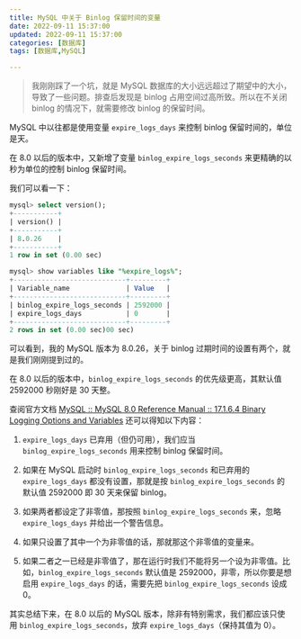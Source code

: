 ```yaml
---
title: MySQL 中关于 Binlog 保留时间的变量
date: 2022-09-11 15:37:00
updated: 2022-09-11 15:37:00
categories: [数据库]
tags: [数据库,MySQL]

---
```


> 我刚刚踩了一个坑，就是 MySQL 数据库的大小远远超过了期望中的大小，导致了一些问题。排查后发现是 binlog 占用空间过高所致。所以在不关闭 binlog 的情况下，就需要修改 binlog 的保留时间。

MySQL 中以往都是使用变量 `expire_logs_days` 来控制 binlog 保留时间的，单位是天。

在 8.0 以后的版本中，又新增了变量 `binlog_expire_logs_seconds` 来更精确的以秒为单位的控制 binlog 保留时间。

我们可以看一下：

```sql
mysql> select version();
+-----------+
| version() |
+-----------+
| 8.0.26    |
+-----------+
1 row in set (0.00 sec)

mysql> show variables like "%expire_logs%";
+----------------------------+---------+
| Variable_name              | Value   |
+----------------------------+---------+
| binlog_expire_logs_seconds | 2592000 |
| expire_logs_days           | 0       |
+----------------------------+---------+
2 rows in set (0.00 sec)00 sec)
```

可以看到，我的 MySQL 版本为 8.0.26，关于 binlog 过期时间的设置有两个，就是我们刚刚提到过的。

在 8.0 以后的版本中，`binlog_expire_logs_seconds` 的优先级更高，其默认值 2592000 秒刚好是 30 天整。

查阅官方文档 [MySQL :: MySQL 8.0 Reference Manual :: 17.1.6.4 Binary Logging Options and Variables](https://dev.mysql.com/doc/refman/8.0/en/replication-options-binary-log.html#sysvar_binlog_expire_logs_seconds) 还可以得知以下内容：

1. `expire_logs_days` 已弃用（但仍可用），我们应当 `binlog_expire_logs_seconds` 用来控制 binlog 保留时间。

2. 如果在 MySQL 启动时 `binlog_expire_logs_seconds` 和已弃用的 `expire_logs_days` 都没有设置，那就是按 `binlog_expire_logs_seconds` 的默认值 2592000 即 30 天来保留 binlog。

3. 如果两者都设定了非零值，那按照 `binlog_expire_logs_seconds` 来，忽略 `expire_logs_days` 并给出一个警告信息。

4. 如果只设置了其中一个为非零值的话，那就那这个非零值的变量来。

5. 如果二者之一已经是非零值了，那在运行时我们不能将另一个设为非零值。比如，`binlog_expire_logs_seconds` 默认值是 2592000，非零，所以你要是想启用 `expire_logs_days` 的话，需要先把 `binlog_expire_logs_seconds` 设成 0。

其实总结下来，在 8.0 以后的 MySQL 版本，除非有特别需求，我们都应该只使用 `binlog_expire_logs_seconds`，放弃 `expire_logs_days`（保持其值为 0）。
